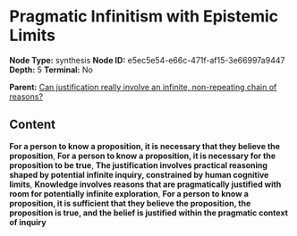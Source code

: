 # Pragmatic Infinitism with Epistemic Limits

**Node Type:** synthesis
**Node ID:** e5ec5e54-e66c-471f-af15-3e66997a9447
**Depth:** 5
**Terminal:** No

**Parent:** [Can justification really involve an infinite, non-repeating chain of reasons?](can-justification-really-involve-an-infinite-non-repeating-chain-of-reasons-antithesis-0847412d-1691-41fd-9237-277f77352f31.md)

## Content

**For a person to know a proposition, it is necessary that they believe the proposition**, **For a person to know a proposition, it is necessary for the proposition to be true**, **The justification involves practical reasoning shaped by potential infinite inquiry, constrained by human cognitive limits**, **Knowledge involves reasons that are pragmatically justified with room for potentially infinite exploration**, **For a person to know a proposition, it is sufficient that they believe the proposition, the proposition is true, and the belief is justified within the pragmatic context of inquiry**
